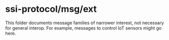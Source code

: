 # ssi-protocol/msg/ext

This folder documents message families of narrower interest, not
necessary for general interop. For example, messages to control IoT sensors
might go here. 